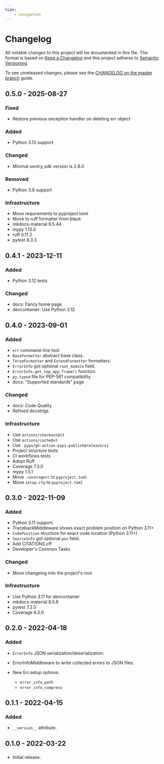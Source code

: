 ```yaml
---
hide:
    - navigation
---
```

# Changelog

All notable changes to this project will be documented in this file.
The format is based on [Keep a Changelog](https://keepachangelog.com/en/1.0.0/)
and this project adheres to [Semantic Versioning](https://semver.org/spec/v2.0.0.html).

To see unreleased changes, please see the [CHANGELOG on the master branch](https://github.com/gufolabs/gufo_err/blob/master/CHANGELOG.md) guide.

## 0.5.0 - 2025-08-27

### Fixed

* Restore previous exception handler on deleting err object

### Added

* Python 3.13 support

### Changed

* Minimal sentry_sdk version is 2.8.0

### Removed

* Python 3.8 support

### Infrastructure

* Move requirements to pyproject.toml
* Move to ruff formatter from black
* mkdocs-material 9.5.44
* mypy 1.13.0
* ruff 0.11.2
* pytest 8.3.3

## 0.4.1 - 2023-12-11

### Added

* Python 3.12 tests.

### Changed

* docs: Fancy home page.
* devcontainer: Use Python 3.12.

## 0.4.0 - 2023-09-01

### Added

* `err` command-line tool.
* `BaseFormatter` abstract base class.
* `TerseFormatter` and `ExtendFormatter` formatters.
* `ErrorInfo` got optional `root_module` field.
* `ErrorInfo.get_top_app_frame()` function.
* `py.typed` file for PEP-561 compatibility
* docs: "Supported standards" page

### Changed

* docs: Code Quality
* Refined docstrigs

### Infrastructure

* Use `actions/checkout@v3`
* Use `actions/cache@v3`
* Use ` pypa/gh-action-pypi-publish@release/v1`
* Project structure tests
* CI workflows tests
* Adopt Ruff
* Coverage 7.3.0
* mypy 1.5.1
* Move `.coveragerc` to `pyproject.toml`
* Move `setup.cfg` to `pyproject.toml`

## 0.3.0 - 2022-11-09

### Added

* Python 3.11 support.
* TracebackMiddleware shows exact problem position on Python 3.11+
* `CodePosition` structure for exact code location (Python 3.11+)
* `SourceInfo` got optional `pos` field.
* Add CITATIONS.cff
* Developer's Common Tasks

### Changed

* Move changelog into the project's root

### Infrastructure

* Use Python 3.11 for devcontainer
* mkdocs-material 8.5.8
* pytest 7.2.0
* Coverage 6.5.0

## 0.2.0 - 2022-04-18

###  Added

* `ErrorInfo` JSON serialization/deserialization.
* ErrorInfoMiddleware to write collected errors to JSON files.
* New Err.setup options:
  
    * `error_info_path`
    * `error_info_compress`

## 0.1.1 - 2022-04-15

### Added

* `__version__` attribute.

## 0.1.0 - 2022-03-22

### 

* Initial release.